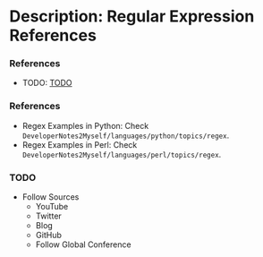 # Description: Regular Expression References

### References
* TODO: [TODO](#)

### References
* Regex Examples in Python: Check `DeveloperNotes2Myself/languages/python/topics/regex`.
* Regex Examples in Perl: Check `DeveloperNotes2Myself/languages/perl/topics/regex`.

### TODO
* Follow Sources
    - YouTube
    - Twitter
    - Blog
    - GitHub
    - Follow Global Conference
